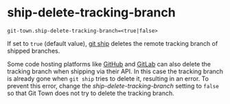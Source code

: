 # ship-delete-tracking-branch

```
git-town.ship-delete-tracking-branch=<true|false>
```

If set to `true` (default value), [git ship](../commands/ship.md) deletes the
remote tracking branch of shipped branches.

Some code hosting platforms like
[GitHub](https://docs.github.com/en/repositories/configuring-branches-and-merges-in-your-repository/configuring-pull-request-merges/managing-the-automatic-deletion-of-branches)
and
[GitLab](http://ncugw.phy.ncu.edu.tw/gitlab/help/user/project/merge_requests/getting_started.md#deleting-the-source-branch)
can also delete the tracking branch when shipping via their API. In this case
the tracking branch is already gone when `git ship` tries to delete it,
resulting in an error. To prevent this error, change the
_ship-delete-tracking-branch_ setting to `false` so that Git Town does not try
to delete the tracking branch.

